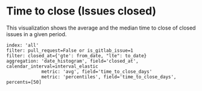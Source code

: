# Time to close (Issues closed)

This visualization shows the average and the median time to close of closed issues in a given period.

```
index: 'all'
filter: pull_request=False or is_gitlab_issue=1
filter: closed_at={'gte': from_date, "lte": to_date}
aggregation: 'date_histogram', field='closed_at', calendar_interval=interval_elastic
             metric: 'avg', field='time_to_close_days'
             metric: 'percentiles', field='time_to_close_days', percents=[50]
```

